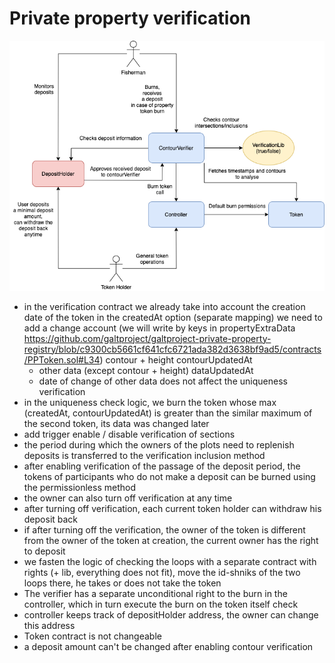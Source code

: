 # Private property verification

![](./contour-verification.png)


* in the verification contract we already take into account the creation date of the token in the createdAt option (separate mapping)
we need to add a change account (we will write by keys in propertyExtraData https://github.com/galtproject/galtproject-private-property-registry/blob/c9300cb5661cf641cfc6721ada382d3638bf9ad5/contracts/PPToken.sol#L34)
contour + height contourUpdatedAt
  * other data (except contour + height) dataUpdatedAt
  * date of change of other data does not affect the uniqueness verification
* in the uniqueness check logic, we burn the token whose max (createdAt, contourUpdatedAt) is greater than the similar maximum of the second token, its data was changed later
* add trigger enable / disable verification of sections
* the period during which the owners of the plots need to replenish deposits is transferred to the verification inclusion method
* after enabling verification of the passage of the deposit period, the tokens of participants who do not make a deposit can be burned using the permissionless method
* the owner can also turn off verification at any time
* after turning off verification, each current token holder can withdraw his deposit back
* if after turning off the verification, the owner of the token is different from the owner of the token at creation, the current owner has the right to deposit
* we fasten the logic of checking the loops with a separate contract with rights (+ lib, everything does not fit), move the id-shniks of the two loops there, he takes or does not take the token
* The verifier has a separate unconditional right to the burn in the controller, which in turn execute the burn on the token itself
check
* controller keeps track of depositHolder address, the owner can change this address
* Token contract is not changeable
* a deposit amount can't be changed after enabling contour verification
